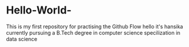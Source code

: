 # Hello-World-
This is my first repository for practising the Github Flow
hello it's hansika currently pursuing a B.Tech degree in computer science specilization in data science
